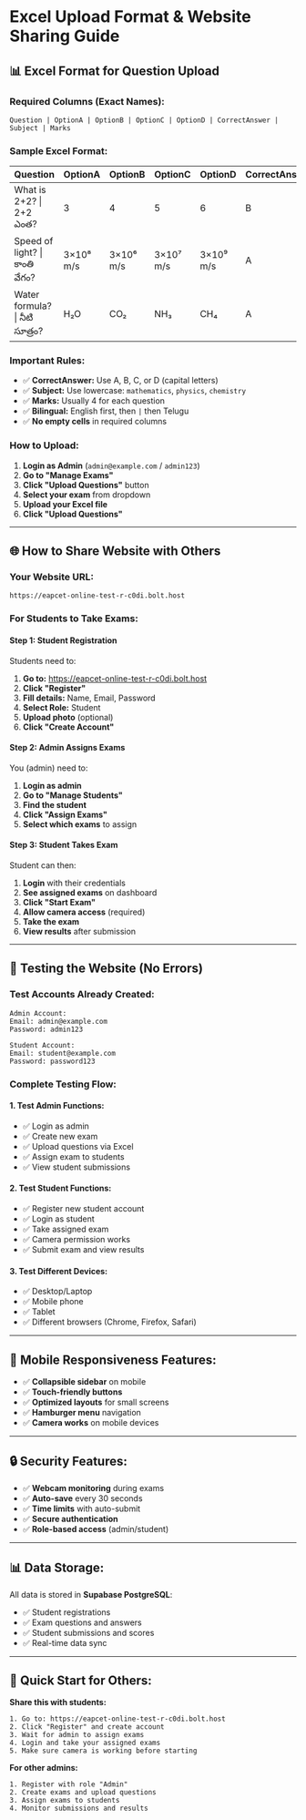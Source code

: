 # Excel Upload Format & Website Sharing Guide

## 📊 **Excel Format for Question Upload**

### **Required Columns (Exact Names):**
```
Question | OptionA | OptionB | OptionC | OptionD | CorrectAnswer | Subject | Marks
```

### **Sample Excel Format:**
| Question | OptionA | OptionB | OptionC | OptionD | CorrectAnswer | Subject | Marks |
|----------|---------|---------|---------|---------|---------------|---------|-------|
| What is 2+2? \| 2+2 ఎంత? | 3 | 4 | 5 | 6 | B | mathematics | 4 |
| Speed of light? \| కాంతి వేగం? | 3×10⁸ m/s | 3×10⁶ m/s | 3×10⁷ m/s | 3×10⁹ m/s | A | physics | 4 |
| Water formula? \| నీటి సూత్రం? | H₂O | CO₂ | NH₃ | CH₄ | A | chemistry | 4 |

### **Important Rules:**
- ✅ **CorrectAnswer:** Use A, B, C, or D (capital letters)
- ✅ **Subject:** Use lowercase: `mathematics`, `physics`, `chemistry`
- ✅ **Marks:** Usually 4 for each question
- ✅ **Bilingual:** English first, then `|` then Telugu
- ✅ **No empty cells** in required columns

### **How to Upload:**
1. **Login as Admin** (`admin@example.com` / `admin123`)
2. **Go to "Manage Exams"**
3. **Click "Upload Questions"** button
4. **Select your exam** from dropdown
5. **Upload your Excel file**
6. **Click "Upload Questions"**

---

## 🌐 **How to Share Website with Others**

### **Your Website URL:**
```
https://eapcet-online-test-r-c0di.bolt.host
```

### **For Students to Take Exams:**

#### **Step 1: Student Registration**
Students need to:
1. **Go to:** https://eapcet-online-test-r-c0di.bolt.host
2. **Click "Register"**
3. **Fill details:** Name, Email, Password
4. **Select Role:** Student
5. **Upload photo** (optional)
6. **Click "Create Account"**

#### **Step 2: Admin Assigns Exams**
You (admin) need to:
1. **Login as admin**
2. **Go to "Manage Students"**
3. **Find the student**
4. **Click "Assign Exams"**
5. **Select which exams** to assign

#### **Step 3: Student Takes Exam**
Student can then:
1. **Login** with their credentials
2. **See assigned exams** on dashboard
3. **Click "Start Exam"**
4. **Allow camera access** (required)
5. **Take the exam**
6. **View results** after submission

---

## 🧪 **Testing the Website (No Errors)**

### **Test Accounts Already Created:**
```
Admin Account:
Email: admin@example.com
Password: admin123

Student Account:
Email: student@example.com  
Password: password123
```

### **Complete Testing Flow:**

#### **1. Test Admin Functions:**
- ✅ Login as admin
- ✅ Create new exam
- ✅ Upload questions via Excel
- ✅ Assign exam to students
- ✅ View student submissions

#### **2. Test Student Functions:**
- ✅ Register new student account
- ✅ Login as student
- ✅ Take assigned exam
- ✅ Camera permission works
- ✅ Submit exam and view results

#### **3. Test Different Devices:**
- ✅ Desktop/Laptop
- ✅ Mobile phone
- ✅ Tablet
- ✅ Different browsers (Chrome, Firefox, Safari)

---

## 📱 **Mobile Responsiveness Features:**
- ✅ **Collapsible sidebar** on mobile
- ✅ **Touch-friendly buttons**
- ✅ **Optimized layouts** for small screens
- ✅ **Hamburger menu** navigation
- ✅ **Camera works** on mobile devices

---

## 🔒 **Security Features:**
- ✅ **Webcam monitoring** during exams
- ✅ **Auto-save** every 30 seconds
- ✅ **Time limits** with auto-submit
- ✅ **Secure authentication**
- ✅ **Role-based access** (admin/student)

---

## 📊 **Data Storage:**
All data is stored in **Supabase PostgreSQL**:
- ✅ Student registrations
- ✅ Exam questions and answers
- ✅ Student submissions and scores
- ✅ Real-time data sync

---

## 🎯 **Quick Start for Others:**

**Share this with students:**
```
1. Go to: https://eapcet-online-test-r-c0di.bolt.host
2. Click "Register" and create account
3. Wait for admin to assign exams
4. Login and take your assigned exams
5. Make sure camera is working before starting
```

**For other admins:**
```
1. Register with role "Admin"
2. Create exams and upload questions
3. Assign exams to students
4. Monitor submissions and results
```